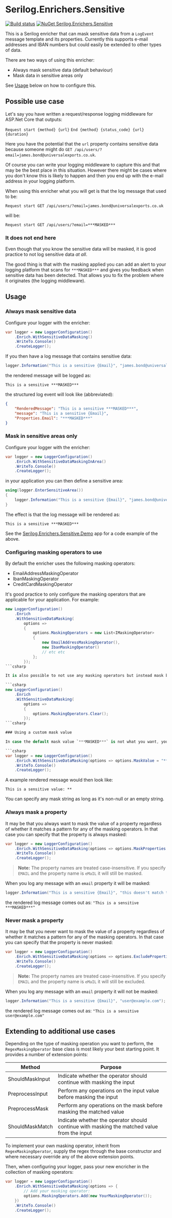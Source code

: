 # Serilog.Enrichers.Sensitive

[![Build status](https://ci.appveyor.com/api/projects/status/1anco6pj0oovbs54?svg=true)](https://ci.appveyor.com/project/sandermvanvliet/serilog-enrichers-sensitive) [![NuGet Serilog.Enrichers.Sensitive](https://buildstats.info/nuget/Serilog.Enrichers.Sensitive)](https://www.nuget.org/packages/Serilog.Enrichers.Sensitive/)

This is a Serilog enricher that can mask sensitive data from a `LogEvent` message template and its properties. Currently this supports e-mail addresses and IBAN numbers but could easily be extended to other types of data.

There are two ways of using this enricher:

- Always mask sensitive data (default behaviour)
- Mask data in sensitive areas only

See [Usage](#usage) below on how to configure this.

## Possible use case

Let's say you have written a request/response logging middleware for ASP.Net Core that outputs:

`Request start {method} {url}`
`End {method} {status_code} {url} {duration}`

Here you have the potential that the `url` property contains sensitive data because someone might do `GET /api/users/?email=james.bond@universalexports.co.uk`.

Of course you can write your logging middleware to capture this and that may be the best place in this situation. However there might be cases where you don't know this is likely to happen and then you end up with the e-mail address in your logging platform.

When using this enricher what you will get is that the log message that used to be:

`Request start GET /api/users/?email=james.bond@universalexports.co.uk`

will be:

`Request start GET /api/users/?email=***MASKED***`

### It does not end here

Even though that you know the sensitive data will be masked, it is good practice to not log sensitive data *at all*.

The good thing is that with the masking applied you can add an alert to your logging platform that scans for `***MASKED***` and gives you feedback when sensitive data has been detected. That allows you to fix the problem where it originates (the logging middleware).

## Usage

### Always mask sensitive data

Configure your logger with the enricher:

```csharp
var logger = new LoggerConfiguration()
    .Enrich.WithSensitiveDataMasking()
    .WriteTo.Console()
    .CreateLogger();
```

If you then have a log message that contains sensitive data:

```csharp
logger.Information("This is a sensitive {Email}", "james.bond@universalexports.co.uk");
```

the rendered message will be logged as:

`This is a sensitive ***MASKED***`

the structured log event will look like (abbreviated):

```json
{
    "RenderedMessage": "This is a sensitive ***MASKED***",
    "message": "This is a sensitive {Email}",
    "Properties.Email": "***MASKED***"
}
```

### Mask in sensitive areas only

Configure your logger with the enricher:

```csharp
var logger = new LoggerConfiguration()
    .Enrich.WithSensitiveDataMaskingInArea()
    .WriteTo.Console()
    .CreateLogger();
```

in your application you can then define a sensitive area:

```csharp
using(logger.EnterSensitiveArea())
{
    logger.Information("This is a sensitive {Email}", "james.bond@universalexports.co.uk");
}
```

The effect is that the log message will be rendered as:

`This is a sensitive ***MASKED***`

See the [Serilog.Enrichers.Sensitive.Demo](src/Serilog.Enrichers.Sensitive.Demo/Program.cs) app for a code example of the above.

### Configuring masking operators to use

By default the enricher uses the following masking operators:

- EmailAddressMaskingOperator
- IbanMaskingOperator
- CreditCardMaskingOperator

It's good practice to only configure the masking operators that are applicable for your application. For example:

```csharp
new LoggerConfiguration()
    .Enrich
    .WithSensitiveDataMasking(
        options =>
        {
            options.MaskingOperators = new List<IMaskingOperator> 
            {
                new EmailAddressMaskingOperator(),
                new IbanMaskingOperator()
                // etc etc
            };
        });
```csharp

It is also possible to not use any masking operators but instead mask based on property names. In that case you can configure the enricher to not use any masking operators at all:

```csharp
new LoggerConfiguration()
    .Enrich
    .WithSensitiveDataMasking(
        options =>
        {
            options.MaskingOperators.Clear();
        });
```csharp

### Using a custom mask value

In case the default mask value `***MASKED***` is not what you want, you can supply your own mask value:

```csharp
var logger = new LoggerConfiguration()
    .Enrich.WithSensitiveDataMasking(options => options.MaskValue = "**")
    .WriteTo.Console()
    .CreateLogger();
```

A example rendered message would then look like:

`This is a sensitive value: **`

You can specify any mask string as long as it's non-null or an empty string.

### Always mask a property

It may be that you always want to mask the value of a property regardless of whether it matches a pattern for any of the masking operators. In that case you can specify that the property is always masked:

```csharp
var logger = new LoggerConfiguration()
    .Enrich.WithSensitiveDataMasking(options => options.MaskProperties.Add("email"))
    .WriteTo.Console()
    .CreateLogger();
```

> **Note:** The property names are treated case-insensitive. If you specify `EMAIL` and the property name is `eMaIL` it will still be masked.

When you log any message with an `email` property it will be masked:

```csharp
logger.Information("This is a sensitive {Email}", "this doesn't match the regex at all");
```

the rendered log message comes out as: `"This is a sensitive ***MASKED***"`

### Never mask a property

It may be that you never want to mask the value of a property regardless of whether it matches a pattern for any of the masking operators. In that case you can specify that the property is never masked:

```csharp
var logger = new LoggerConfiguration()
    .Enrich.WithSensitiveDataMasking(options => options.ExcludeProperties.Add("email"))
    .WriteTo.Console()
    .CreateLogger();
```

> **Note:** The property names are treated case-insensitive. If you specify `EMAIL` and the property name is `eMaIL` it will still be excluded.

When you log any message with an `email` property it will not be masked:

```csharp
logger.Information("This is a sensitive {Email}", "user@example.com");
```

the rendered log message comes out as: `"This is a sensitive user@example.com"`


## Extending to additional use cases

Depending on the type of masking operation you want to perform, the `RegexMaskingOperator` base class is most likely your best starting point. It provides a number of extension points:

| Method | Purpose |
|--------|---------|
| ShouldMaskInput | Indicate whether the operator should continue with masking the input |
| PreprocessInput | Perform any operations on the input value before masking the input |
| PreprocessMask | Perform any operations on the mask before masking the matched value | 
| ShouldMaskMatch | Indicate whether the operator should continue with masking the matched value from the input | 

To implement your own masking operator, inherit from `RegexMaskingOperator`, supply the regex through the base constructor and where necessary override any of the above extension points.

Then, when configuring your logger, pass your new encricher in the collection of masking operators:

```csharp
var logger = new LoggerConfiguration()
    .Enrich.WithSensitiveDataMasking(options => {
        // Add your masking operator:
        options.MaskingOperators.Add(new YourMaskingOperator());
    })
    .WriteTo.Console()
    .CreateLogger();
```
